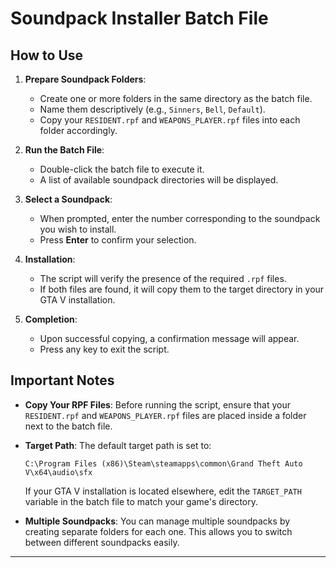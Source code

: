 # Soundpack Installer Batch File

## How to Use

1. **Prepare Soundpack Folders**:
   - Create one or more folders in the same directory as the batch file.
   - Name them descriptively (e.g., `Sinners`, `Bell`, `Default`).
   - Copy your `RESIDENT.rpf` and `WEAPONS_PLAYER.rpf` files into each folder accordingly.

2. **Run the Batch File**:
   - Double-click the batch file to execute it.
   - A list of available soundpack directories will be displayed.

3. **Select a Soundpack**:
   - When prompted, enter the number corresponding to the soundpack you wish to install.
   - Press **Enter** to confirm your selection.

4. **Installation**:
   - The script will verify the presence of the required `.rpf` files.
   - If both files are found, it will copy them to the target directory in your GTA V installation.

5. **Completion**:
   - Upon successful copying, a confirmation message will appear.
   - Press any key to exit the script.

## Important Notes

- **Copy Your RPF Files**: Before running the script, ensure that your `RESIDENT.rpf` and `WEAPONS_PLAYER.rpf` files are placed inside a folder next to the batch file.
- **Target Path**: The default target path is set to:

  ```
  C:\Program Files (x86)\Steam\steamapps\common\Grand Theft Auto V\x64\audio\sfx
  ```

  If your GTA V installation is located elsewhere, edit the `TARGET_PATH` variable in the batch file to match your game's directory.

- **Multiple Soundpacks**: You can manage multiple soundpacks by creating separate folders for each one. This allows you to switch between different soundpacks easily.

---
